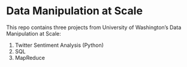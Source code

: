 # Data Manipulation at Scale
This repo contains three projects from University of Washington’s Data Manipulation at Scale:

 1. Twitter Sentiment Analysis (Python)
 2. SQL
 3. MapReduce

